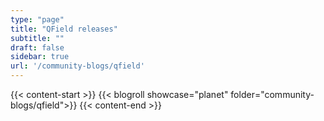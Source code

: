 ```yaml
---
type: "page"
title: "QField releases"
subtitle: ""
draft: false
sidebar: true
url: '/community-blogs/qfield'
---
```


{{< content-start  >}}
{{< blogroll showcase="planet" folder="community-blogs/qfield">}}
{{< content-end  >}}
